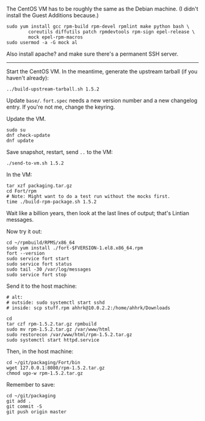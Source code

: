 The CentOS VM has to be roughly the same as the Debian machine. (I didn't install the Guest Additions because.)

	sudo yum install gcc rpm-build rpm-devel rpmlint make python bash \
			coreutils diffutils patch rpmdevtools rpm-sign epel-release \
			mock epel-rpm-macros
	sudo usermod -a -G mock al

Also install apache? and make sure there's a permanent SSH server.

--------------------------------------------------------------------------------

Start the CentOS VM. In the meantime, generate the upstream tarball (if you haven't already):

	../build-upstream-tarball.sh 1.5.2

Update `base/`. `fort.spec` needs a new version number and a new changelog entry. If you're not me, change the keyring.

Update the VM.

	sudo su
	dnf check-update
	dnf update

Save snapshot, restart, send `..` to the VM:

	./send-to-vm.sh 1.5.2

In the VM:

	tar xzf packaging.tar.gz
	cd Fort/rpm
	# Note: Might want to do a test run without the mocks first.
	time ./build-rpm-package.sh 1.5.2

Wait like a billion years, then look at the last lines of output; that's Lintian messages.

Now try it out:

	cd ~/rpmbuild/RPMS/x86_64
	sudo yum install ./fort-$FVERSION-1.el8.x86_64.rpm
	fort --version
	sudo service fort start
	sudo service fort status
	sudo tail -30 /var/log/messages
	sudo service fort stop

Send it to the host machine:

	# alt:
	# outside: sudo systemctl start sshd
	# inside: scp stuff.rpm ahhrk@10.0.2.2:/home/ahhrk/Downloads

	cd
	tar czf rpm-1.5.2.tar.gz rpmbuild
	sudo mv rpm-1.5.2.tar.gz /var/www/html
	sudo restorecon /var/www/html/rpm-1.5.2.tar.gz
	sudo systemctl start httpd.service

Then, in the host machine:

	cd ~/git/packaging/Fort/bin
	wget 127.0.0.1:8080/rpm-1.5.2.tar.gz
	chmod ugo-w rpm-1.5.2.tar.gz

Remember to save:

	cd ~/git/packaging
	git add .
	git commit -S
	git push origin master

